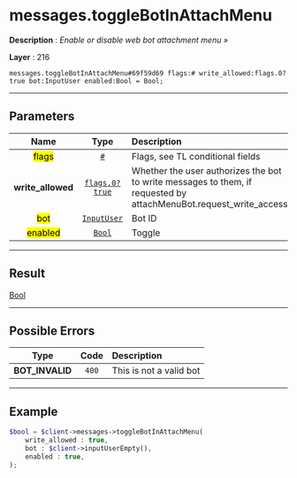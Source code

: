 # messages.toggleBotInAttachMenu

**Description** : *Enable or disable web bot attachment menu &raquo;*

**Layer** : 216

```tl
messages.toggleBotInAttachMenu#69f59d69 flags:# write_allowed:flags.0?true bot:InputUser enabled:Bool = Bool;
```

---

## Parameters

| Name | Type | Description |
| :---: | :---: | :--- |
| <mark>flags</mark> | [`#`](type/#) | Flags, see TL conditional fields |
| **write_allowed** | [`flags.0?true`](type/true) | Whether the user authorizes the bot to write messages to them, if requested by attachMenuBot.request_write_access |
| <mark>bot</mark> | [`InputUser`](type/InputUser) | Bot ID |
| <mark>enabled</mark> | [`Bool`](type/Bool) | Toggle |

---

## Result

[Bool](type/Bool)

---

## Possible Errors

| Type | Code | Description |
| :---: | :---: | :--- |
| **BOT_INVALID** | `400` | This is not a valid bot |

---

## Example

```php
$bool = $client->messages->toggleBotInAttachMenu(
	write_allowed : true,
	bot : $client->inputUserEmpty(),
	enabled : true,
);
```